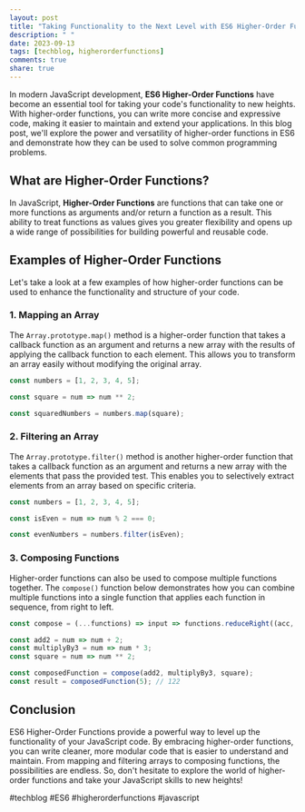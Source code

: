 ```yaml
---
layout: post
title: "Taking Functionality to the Next Level with ES6 Higher-Order Functions"
description: " "
date: 2023-09-13
tags: [techblog, higherorderfunctions]
comments: true
share: true
---
```


In modern JavaScript development, **ES6 Higher-Order Functions** have become an essential tool for taking your code's functionality to new heights. With higher-order functions, you can write more concise and expressive code, making it easier to maintain and extend your applications. In this blog post, we'll explore the power and versatility of higher-order functions in ES6 and demonstrate how they can be used to solve common programming problems.

## What are Higher-Order Functions?

In JavaScript, **Higher-Order Functions** are functions that can take one or more functions as arguments and/or return a function as a result. This ability to treat functions as values gives you greater flexibility and opens up a wide range of possibilities for building powerful and reusable code.

## Examples of Higher-Order Functions

Let's take a look at a few examples of how higher-order functions can be used to enhance the functionality and structure of your code.

### 1. Mapping an Array

The `Array.prototype.map()` method is a higher-order function that takes a callback function as an argument and returns a new array with the results of applying the callback function to each element. This allows you to transform an array easily without modifying the original array.

```javascript
const numbers = [1, 2, 3, 4, 5];

const square = num => num ** 2;

const squaredNumbers = numbers.map(square);
```

### 2. Filtering an Array

The `Array.prototype.filter()` method is another higher-order function that takes a callback function as an argument and returns a new array with the elements that pass the provided test. This enables you to selectively extract elements from an array based on specific criteria.

```javascript
const numbers = [1, 2, 3, 4, 5];

const isEven = num => num % 2 === 0;

const evenNumbers = numbers.filter(isEven);
```

### 3. Composing Functions

Higher-order functions can also be used to compose multiple functions together. The `compose()` function below demonstrates how you can combine multiple functions into a single function that applies each function in sequence, from right to left.

```javascript
const compose = (...functions) => input => functions.reduceRight((acc, func) => func(acc), input);

const add2 = num => num + 2;
const multiplyBy3 = num => num * 3;
const square = num => num ** 2;

const composedFunction = compose(add2, multiplyBy3, square);
const result = composedFunction(5); // 122

```

## Conclusion

ES6 Higher-Order Functions provide a powerful way to level up the functionality of your JavaScript code. By embracing higher-order functions, you can write cleaner, more modular code that is easier to understand and maintain. From mapping and filtering arrays to composing functions, the possibilities are endless. So, don't hesitate to explore the world of higher-order functions and take your JavaScript skills to new heights!

#techblog #ES6 #higherorderfunctions #javascript